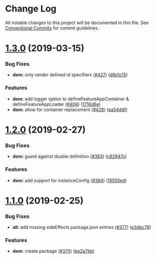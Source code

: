 # Change Log

All notable changes to this project will be documented in this file.
See [Conventional Commits](https://conventionalcommits.org) for commit guidelines.

# [1.3.0](https://github.com/sinnerschrader/feature-hub/compare/v1.2.0...v1.3.0) (2019-03-15)


### Bug Fixes

* **dom:** only render defined id specifiers ([#427](https://github.com/sinnerschrader/feature-hub/issues/427)) ([d9e1c15](https://github.com/sinnerschrader/feature-hub/commit/d9e1c15))


### Features

* **dom:** add logger option to defineFeatureAppContainer & defineFeatureAppLoader ([#406](https://github.com/sinnerschrader/feature-hub/issues/406)) ([1716d6e](https://github.com/sinnerschrader/feature-hub/commit/1716d6e))
* **dom:** allow for container replacement ([#428](https://github.com/sinnerschrader/feature-hub/issues/428)) ([ea54ddf](https://github.com/sinnerschrader/feature-hub/commit/ea54ddf))





# [1.2.0](https://github.com/sinnerschrader/feature-hub/compare/v1.1.0...v1.2.0) (2019-02-27)


### Bug Fixes

* **dom:** guard against double definition ([#383](https://github.com/sinnerschrader/feature-hub/issues/383)) ([c82947c](https://github.com/sinnerschrader/feature-hub/commit/c82947c))


### Features

* **dom:** add support for instanceConfig ([#384](https://github.com/sinnerschrader/feature-hub/issues/384)) ([19555ed](https://github.com/sinnerschrader/feature-hub/commit/19555ed))





# [1.1.0](https://github.com/sinnerschrader/feature-hub/compare/v1.0.1...v1.1.0) (2019-02-25)


### Bug Fixes

* **all:** add missing sideEffects package.json entries ([#377](https://github.com/sinnerschrader/feature-hub/issues/377)) ([e3dbc78](https://github.com/sinnerschrader/feature-hub/commit/e3dbc78))


### Features

* **dom:** create package ([#370](https://github.com/sinnerschrader/feature-hub/issues/370)) ([be2a7bb](https://github.com/sinnerschrader/feature-hub/commit/be2a7bb))

